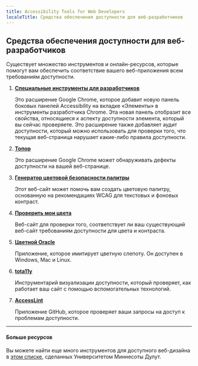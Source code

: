 ```yaml
---
title: Accessibility Tools for Web Developers
localeTitle: Средства обеспечения доступности для веб-разработчиков
---
```

## Средства обеспечения доступности для веб-разработчиков

Существует множество инструментов и онлайн-ресурсов, которые помогут вам обеспечить соответствие вашего веб-приложения всем требованиям доступности.

1.  **[Специальные инструменты для разработчиков](https://chrome.google.com/webstore/detail/accessibility-developer-t/fpkknkljclfencbdbgkenhalefipecmb?hl=en)**
    
    Это расширение Google Chrome, которое добавит новую панель боковых панелей Accessibility на вкладке «Элементы» в инструменты разработчика Chrome. Эта новая панель отобразит все свойства, относящиеся к аспекту доступности элемента, который вы сейчас проверяете. Это расширение также добавляет аудит доступности, который можно использовать для проверки того, что текущая веб-страница нарушает какие-либо правила доступности.
    
2.  **[Топор](https://chrome.google.com/webstore/detail/axe/lhdoppojpmngadmnindnejefpokejbdd?hl=en-US)**
    
    Это расширение Google Chrome может обнаруживать дефекты доступности на вашей веб-странице.
    
3.  **[Генератор цветовой безопасности палитры](http://colorsafe.co)**
    
    Этот веб-сайт может помочь вам создать цветовую палитру, основанную на рекомендациях WCAG для текстовых и фоновых контраст.
    
4.  **[Проверить мои цвета](http://www.checkmycolours.com)**
    
    Веб-сайт для проверки того, соответствует ли ваш существующий веб-сайт требованиям доступности для цвета и контраста.
    
5.  **[Цветной Oracle](http://colororacle.org)**
    
    Приложение, которое имитирует цветную слепоту. Он доступен в Windows, Mac и Linux.
    
6.  **[tota11y](http://khan.github.io/tota11y/)**
    
    Инструментарий визуализации доступности, который проверяет, как работает ваш сайт с помощью вспомогательных технологий.
    
7.  **[AccessLint](https://www.accesslint.com)**
    
    Приложение GitHub, которое проверяет ваши запросы на доступ к проблемам доступности.
    

* * *

#### Больше ресурсов

Вы можете найти еще много инструментов для доступного веб-дизайна в [этом списке,](http://www.d.umn.edu/itss/training/online/webdesign/tools.html) сделанных Университетом Миннесоты Дулут.
